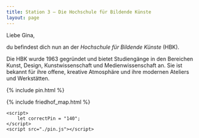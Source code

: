```yaml
---
title: Station 3 – Die Hochschule für Bildende Künste
layout: page
---
```


Liebe Gina,

du befindest dich nun an der _Hochschule für Bildende Künste_ (HBK).

Die HBK wurde 1963 gegründet und bietet Studiengänge in den Bereichen Kunst, Design, Kunstwissenschaft und Medienwissenschaft an. Sie ist bekannt für ihre offene, kreative Atmosphäre und ihre modernen Ateliers und Werkstätten.

{% include pin.html %}

<html>
    {% include friedhof_map.html %}

    <script>
        let correctPin = "140";
    </script>
    <script src="./pin.js"></script>
</html>
